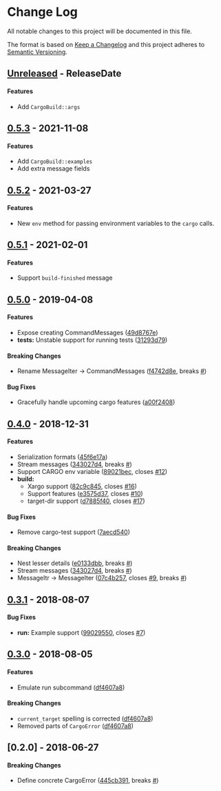 # Change Log
All notable changes to this project will be documented in this file.

The format is based on [Keep a Changelog](http://keepachangelog.com/)
and this project adheres to [Semantic Versioning](http://semver.org/).

<!-- next-header -->
## [Unreleased] - ReleaseDate

#### Features

- Add `CargoBuild::args`

## [0.5.3] - 2021-11-08

#### Features

- Add `CargoBuild::examples`
- Add extra message fields

## [0.5.2] - 2021-03-27

#### Features

* New `env` method for passing environment variables to the `cargo` calls.

## [0.5.1] - 2021-02-01

#### Features

* Support `build-finished` message

## [0.5.0] - 2019-04-08

#### Features

*   Expose creating CommandMessages ([49d8767e](https://github.com/crate-ci/escargot/commit/49d8767e0122edebd0078e1ea1781a2eaf727ee5))
* **tests:**  Unstable support for running tests ([31293d79](https://github.com/crate-ci/escargot/commit/31293d796e2587cbc31bfff87af0fa4b22575de0))

#### Breaking Changes

*   Rename MessageIter -> CommandMessages ([f4742d8e](https://github.com/crate-ci/escargot/commit/f4742d8e1eb6b2bc242f24a5f0ceb0f9fb517070), breaks [#](https://github.com/crate-ci/escargot/issues/))

#### Bug Fixes

*   Gracefully handle upcoming cargo features ([a00f2408](https://github.com/crate-ci/escargot/commit/a00f240831ddc71b1846005df4917111e3690a82))

## [0.4.0] - 2018-12-31

#### Features

*   Serialization formats ([45f6e17a](https://github.com/crate-ci/escargot/commit/45f6e17a857baae7239c1a85ef6f7ccfa4baf35b))
*   Stream messages ([343027d4](https://github.com/crate-ci/escargot/commit/343027d40cdeb94b820ecb0a8fbb145fcf3f19c7), breaks [#](https://github.com/crate-ci/escargot/issues/))
*   Support CARGO env variable ([89021bec](https://github.com/crate-ci/escargot/commit/89021bec77cbef36a18e84917515b6ca3ebcc889), closes [#12](https://github.com/crate-ci/escargot/issues/12))
* **build:**
  *  Xargo support ([82c9c845](https://github.com/crate-ci/escargot/commit/82c9c845fe30e07bf29e1da6e5d2e884b3c5cc2b), closes [#16](https://github.com/crate-ci/escargot/issues/16))
  *  Support features ([e3575d37](https://github.com/crate-ci/escargot/commit/e3575d37399708080344de41a1344e52e97a9368), closes [#10](https://github.com/crate-ci/escargot/issues/10))
  *  target-dir support ([d7885f40](https://github.com/crate-ci/escargot/commit/d7885f40e498bf7653a89be51460978496161f76), closes [#17](https://github.com/crate-ci/escargot/issues/17))

#### Bug Fixes

*   Remove cargo-test support ([7aecd540](https://github.com/crate-ci/escargot/commit/7aecd5403f8c614aff685ed27b3305b5648c4dd6))

#### Breaking Changes

*   Nest lesser details ([e0133dbb](https://github.com/crate-ci/escargot/commit/e0133dbb1c01c5ac983b9376ae1c8e71dacaa42e), breaks [#](https://github.com/crate-ci/escargot/issues/))
*   Stream messages ([343027d4](https://github.com/crate-ci/escargot/commit/343027d40cdeb94b820ecb0a8fbb145fcf3f19c7), breaks [#](https://github.com/crate-ci/escargot/issues/))
*   MessageItr -> MessageIter ([07c4b257](https://github.com/crate-ci/escargot/commit/07c4b25740898b75af7b5d291be04ac737c5cd6c), closes [#9](https://github.com/crate-ci/escargot/issues/9), breaks [#](https://github.com/crate-ci/escargot/issues/))

## [0.3.1] - 2018-08-07

#### Bug Fixes

* **run:**  Example support ([99029550](https://github.com/crate-ci/escargot/commit/990295504ebd195f330e7b3e19b01e86a7b401f7), closes [#7](https://github.com/crate-ci/escargot/issues/7))

## [0.3.0] - 2018-08-05

#### Features

*   Emulate run subcommand ([df4607a8](https://github.com/crate-ci/escargot/commit/df4607a8170a27d746e7c259e05c478a02d570e5))

#### Breaking Changes

*  `current_target` spelling is corrected ([df4607a8](https://github.com/crate-ci/escargot/commit/df4607a8170a27d746e7c259e05c478a02d570e5))
*  Removed parts of `CargoError` ([df4607a8](https://github.com/crate-ci/escargot/commit/df4607a8170a27d746e7c259e05c478a02d570e5))

## [0.2.0] - 2018-06-27

#### Breaking Changes

*   Define concrete CargoError ([445cb391](https://github.com/crate-ci/escargot/commit/445cb39156b63ce1894d40b31805273d995e185c), breaks [#](https://github.com/crate-ci/escargot/issues/))

<!-- next-url -->
[Unreleased]: https://github.com/crate-ci/escargot/compare/v0.5.3...HEAD
[0.5.3]: https://github.com/crate-ci/escargot/compare/v0.5.2...v0.5.3
[0.5.2]: https://github.com/crate-ci/escargot/compare/v0.5.1...v0.5.2
[0.5.1]: https://github.com/crate-ci/escargot/compare/v0.5.0...v0.5.1
[0.5.0]: https://github.com/crate-ci/escargot/compare/v0.4.0...v0.5.0
[0.4.0]: https://github.com/crate-ci/escargot/compare/v0.3.1...v0.4.0
[0.3.1]: https://github.com/crate-ci/escargot/compare/v0.3.0...v0.3.1
[0.3.0]: https://github.com/crate-ci/escargot/compare/v0.2.0...v0.3.0
